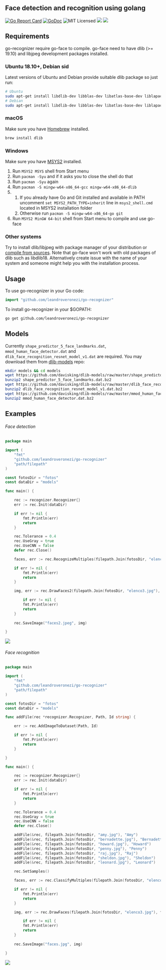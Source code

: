 ## Face detection and recognition using golang

[![Go Report Card](https://goreportcard.com/badge/github.com/leandroveronezi/go-recognizer)](https://goreportcard.com/report/github.com/leandroveronezi/go-recognizer)
[![GoDoc](https://godoc.org/github.com/leandroveronezi/go-recognizer?status.png)](https://godoc.org/github.com/leandroveronezi/go-recognizer)
![MIT Licensed](https://img.shields.io/github/license/leandroveronezi/go-recognizer.svg)
![](https://img.shields.io/github/repo-size/leandroveronezi/go-recognizer.svg)
[![](https://img.shields.io/badge/Require-go--face-blue.svg)](https://github.com/Kagami/go-face)

## Requirements
go-recognizer require go-face to compile. go-face need to have dlib (>= 19.10) and libjpeg development packages installed.

### Ubuntu 18.10+, Debian sid

Latest versions of Ubuntu and Debian provide suitable dlib package so just run:

```bash
# Ubuntu
sudo apt-get install libdlib-dev libblas-dev libatlas-base-dev liblapack-dev libjpeg-turbo8-dev
# Debian
sudo apt-get install libdlib-dev libblas-dev libatlas-base-dev liblapack-dev libjpeg62-turbo-dev
```

### macOS

Make sure you have [Homebrew](https://brew.sh) installed.

```bash
brew install dlib
```

### Windows

Make sure you have [MSYS2](https://www.msys2.org) installed.

1. Run `MSYS2 MSYS` shell from Start menu
2. Run `pacman -Syu` and if it asks you to close the shell do that
3. Run `pacman -Syu` again
4. Run `pacman -S mingw-w64-x86_64-gcc mingw-w64-x86_64-dlib`
5.
   1. If you already have Go and Git installed and available in PATH uncomment
      `set MSYS2_PATH_TYPE=inherit` line in `msys2_shell.cmd` located in MSYS2
      installation folder
   2. Otherwise run `pacman -S mingw-w64-x86_64-go git`
6. Run `MSYS2 MinGW 64-bit` shell from Start menu to compile and use go-face

### Other systems

Try to install dlib/libjpeg with package manager of your distribution or
[compile from sources](http://dlib.net/compile.html). Note that go-face won't
work with old packages of dlib such as libdlib18. Alternatively create issue
with the name of your system and someone might help you with the installation
process.


## Usage

To use go-recognizer in your Go code:

```go
import "github.com/leandroveronezi/go-recognizer"
```

To install go-recognizer in your $GOPATH:

```bash
go get github.com/leandroveronezi/go-recognizer
```

## Models

Currently `shape_predictor_5_face_landmarks.dat`, `mmod_human_face_detector.dat` and
`dlib_face_recognition_resnet_model_v1.dat` are required. You may download them
from [dlib-models](https://github.com/davisking/dlib-models) repo:

```bash
mkdir models && cd models
wget https://github.com/davisking/dlib-models/raw/master/shape_predictor_5_face_landmarks.dat.bz2
bunzip2 shape_predictor_5_face_landmarks.dat.bz2
wget https://github.com/davisking/dlib-models/raw/master/dlib_face_recognition_resnet_model_v1.dat.bz2
bunzip2 dlib_face_recognition_resnet_model_v1.dat.bz2
wget https://github.com/davisking/dlib-models/raw/master/mmod_human_face_detector.dat.bz2
bunzip2 mmod_human_face_detector.dat.bz2
```

## Examples

###### Face detection 

```go
package main

import (
	"fmt"
	"github.com/leandroveronezi/go-recognizer"
	"path/filepath"
)

const fotosDir = "fotos"
const dataDir = "models"

func main() {

	rec := recognizer.Recognizer{}
	err := rec.Init(dataDir)

	if err != nil {
		fmt.Println(err)
		return
	}

	rec.Tolerance = 0.4
	rec.UseGray = true
	rec.UseCNN = false
	defer rec.Close()

	faces, err := rec.RecognizeMultiples(filepath.Join(fotosDir, "elenco3.jpg"))

	if err != nil {
		fmt.Println(err)
		return
	}

	img, err := rec.DrawFaces2(filepath.Join(fotosDir, "elenco3.jpg"), faces)

    	if err != nil {
		fmt.Println(err)
		return
	}
	
	rec.SaveImage("faces2.jpeg", img)

}
```

![](https://leandroveronezi.github.io/go-recognizer/examples/faces2.jpg)









###### Face recognition 

```go
package main

import (
	"fmt"
	"github.com/leandroveronezi/go-recognizer"
	"path/filepath"
)

const fotosDir = "fotos"
const dataDir = "models"

func addFile(rec *recognizer.Recognizer, Path, Id string) {

	err := rec.AddImageToDataset(Path, Id)

	if err != nil {
		fmt.Println(err)
		return
	}

}

func main() {

	rec := recognizer.Recognizer{}
	err := rec.Init(dataDir)

	if err != nil {
		fmt.Println(err)
		return
	}

	rec.Tolerance = 0.4
	rec.UseGray = true
	rec.UseCNN = false
	defer rec.Close()

	addFile(&rec, filepath.Join(fotosDir, "amy.jpg"), "Amy")
	addFile(&rec, filepath.Join(fotosDir, "bernadette.jpg"), "Bernadette")
	addFile(&rec, filepath.Join(fotosDir, "howard.jpg"), "Howard")
	addFile(&rec, filepath.Join(fotosDir, "penny.jpg"), "Penny")
	addFile(&rec, filepath.Join(fotosDir, "raj.jpg"), "Raj")
	addFile(&rec, filepath.Join(fotosDir, "sheldon.jpg"), "Sheldon")
	addFile(&rec, filepath.Join(fotosDir, "leonard.jpg"), "Leonard")

	rec.SetSamples()

	faces, err := rec.ClassifyMultiples(filepath.Join(fotosDir, "elenco3.jpg"))

	if err != nil {
		fmt.Println(err)
		return
	}

	img, err := rec.DrawFaces(filepath.Join(fotosDir, "elenco3.jpg"), faces)

    	if err != nil {
		fmt.Println(err)
		return
	}
	
	rec.SaveImage("faces.jpg", img)

}

```

![](https://leandroveronezi.github.io/go-recognizer/examples/faces.jpg)
